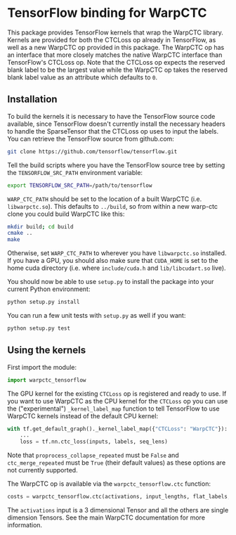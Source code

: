 
# TensorFlow binding for WarpCTC

This package provides TensorFlow kernels that wrap the WarpCTC
library.  Kernels are provided for both the CTCLoss op already in
TensorFlow, as well as a new WarpCTC op provided in this package.  The
WarpCTC op has an interface that more closely matches the native
WarpCTC interface than TensorFlow's CTCLoss op. Note that the CTCLoss
op expects the reserved blank label to be the largest value while the
WarpCTC op takes the reserved blank label value as an attribute which
defaults to `0`.

## Installation

To build the kernels it is necessary to have the TensorFlow source
code available, since TensorFlow doesn't currently install the
necessary headers to handle the SparseTensor that the CTCLoss op uses
to input the labels.  You can retrieve the TensorFlow source from
github.com:

```bash
git clone https://github.com/tensorflow/tensorflow.git
```

Tell the build scripts where you have the TensorFlow source tree by
setting the `TENSORFLOW_SRC_PATH` environment variable:

```bash
export TENSORFLOW_SRC_PATH=/path/to/tensorflow
```

`WARP_CTC_PATH` should be set to the location of a built WarpCTC
(i.e. `libwarpctc.so`).  This defaults to `../build`, so from within a
new warp-ctc clone you could build WarpCTC like this:

```bash
mkdir build; cd build
cmake ..
make
```

Otherwise, set `WARP_CTC_PATH` to wherever you have `libwarpctc.so`
installed. If you have a GPU, you should also make sure that
`CUDA_HOME` is set to the home cuda directory (i.e. where
`include/cuda.h` and `lib/libcudart.so` live).

You should now be able to use `setup.py` to install the package into
your current Python environment:

```bash
python setup.py install
```

You can run a few unit tests with `setup.py` as well if you want:

```bash
python setup.py test
```

## Using the kernels

First import the module:

```python
import warpctc_tensorflow
```

The GPU kernel for the existing `CTCLoss` op is registered and ready
to use.  If you want to use WarpCTC as the CPU kernel for the
`CTCLoss` op you can use the ("experimental") `_kernel_label_map`
function to tell TensorFlow to use WarpCTC kernels instead of the
default CPU kernel:

```python
with tf.get_default_graph()._kernel_label_map({"CTCLoss": "WarpCTC"}):
    ...
    loss = tf.nn.ctc_loss(inputs, labels, seq_lens)
```

Note that `proprocess_collapse_repeated` must be `False` and
`ctc_merge_repeated` must be `True` (their default values) as these
options are not currently supported.

The WarpCTC op is available via the `warpctc_tensorflow.ctc` function:

```python
costs = warpctc_tensorflow.ctc(activations, input_lengths, flat_labels, label_lengths)
```

The `activations` input is a 3 dimensional Tensor and all the others
are single dimension Tensors.  See the main WarpCTC documentation for
more information.
    
    
